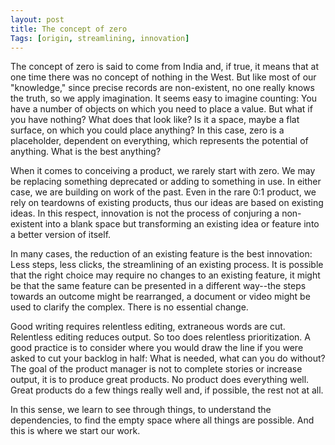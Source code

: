 ```yaml
---
layout: post
title: The concept of zero
Tags: [origin, streamlining, innovation]
---
```


The concept of zero is said to come from India and, if true, it means that at one time there was no concept of nothing in the West.  But like most of our "knowledge," since precise records are non-existent, no one really knows the truth, so we apply imagination.  It seems easy to imagine counting:  You have a number of objects on which you need to place a value.  But what if you have nothing?  What does that look like?  Is it a space, maybe a flat surface, on which you could place anything?  In this case, zero is a placeholder, dependent on everything, which represents the potential of anything.  What is the best anything?

When it comes to conceiving a product, we rarely start with zero.  We may be replacing something deprecated or adding to something in use.  In either case, we are building on work of the past.  Even in the rare 0:1 product, we rely on teardowns of existing products, thus our ideas are based on existing ideas.  In this respect, innovation is not the process of conjuring a non-existent into a blank space but transforming an existing idea or feature into a better version of itself.

In many cases, the reduction of an existing feature is the best innovation:  Less steps, less clicks, the streamlining of an existing process.  It is possible that the right choice may require no changes to an existing feature, it might be that the same feature can be presented in a different way--the steps towards an outcome might be rearranged, a document or video might be used to clarify the complex.  There is no essential change.

Good writing requires relentless editing, extraneous words are cut.  Relentless editing reduces output.  So too does relentless prioritization.  A good practice is to consider where you would draw the line if you were asked to cut your backlog in half:  What is needed, what can you do without?  The goal of the product manager is not to complete stories or increase output, it is to produce great products.  No product does everything well.  Great products do a few things really well and, if possible, the rest not at all.

In this sense, we learn to see through things, to understand the dependencies, to find the empty space where all things are possible.  And this is where we start our work.
